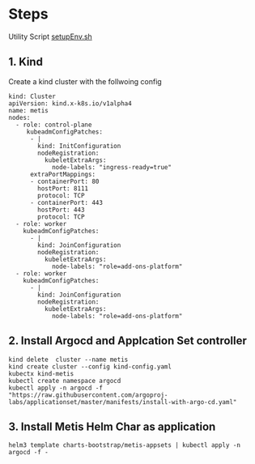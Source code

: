 # Steps

Utility Script [setupEnv.sh](../../../hack/setupEnv.sh)

## 1. Kind

Create a kind cluster with the follwoing config

```
kind: Cluster
apiVersion: kind.x-k8s.io/v1alpha4
name: metis
nodes:
  - role: control-plane
     kubeadmConfigPatches:
      - |
        kind: InitConfiguration
        nodeRegistration:
          kubeletExtraArgs:
            node-labels: "ingress-ready=true"
      extraPortMappings:
      - containerPort: 80
        hostPort: 8111
        protocol: TCP
      - containerPort: 443
        hostPort: 443
        protocol: TCP
  - role: worker
    kubeadmConfigPatches:
      - |
        kind: JoinConfiguration
        nodeRegistration:
          kubeletExtraArgs:
            node-labels: "role=add-ons-platform"
  - role: worker
    kubeadmConfigPatches:
      - |
        kind: JoinConfiguration
        nodeRegistration:
          kubeletExtraArgs:
            node-labels: "role=add-ons-platform"

```

## 2. Install Argocd and Applcation Set controller

```
kind delete  cluster --name metis
kind create cluster --config kind-config.yaml
kubectx kind-metis
kubectl create namespace argocd
kubectl apply -n argocd -f "https://raw.githubusercontent.com/argoproj-labs/applicationset/master/manifests/install-with-argo-cd.yaml"
```


## 3. Install Metis Helm Char as application

```
helm3 template charts-bootstrap/metis-appsets | kubectl apply -n argocd -f -
```



